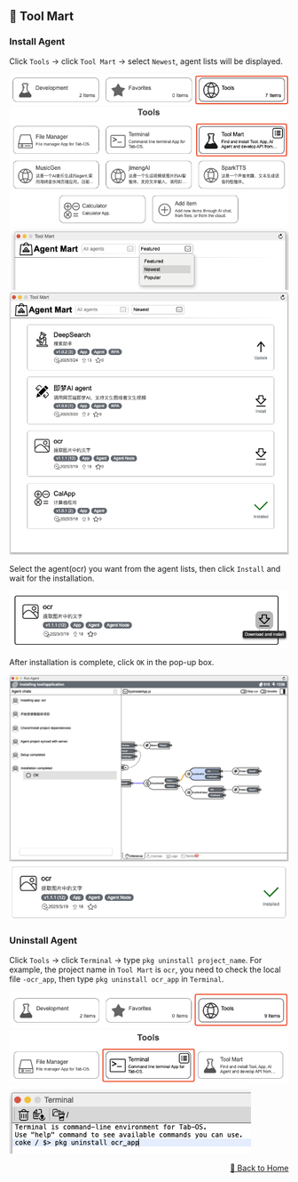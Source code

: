 ## 🧰 Tool Mart

### Install Agent

Click `Tools` -> click `Tool Mart` -> select `Newest`, agent lists will be displayed.

<div><img src="../assets/tool-mart1.jpg" alt="tool-mart1" /></div>
<div><img src="../assets/tool-mart2.jpg" alt="tool-mart2" /></div>
<div><img src="../assets/tool-mart3.jpg" alt="tool-mart3" /></div>
<div><img src="../assets/tool-mart4.jpg" alt="tool-mart4" /></div>

Select the agent(ocr) you want from the agent lists, then click `Install` and wait for  the installation.

<div><img src="../assets/tool-mart5.jpg" alt="tool-mart5" /></div>

After installation is complete, click `OK` in the pop-up box.

<div><img src="../assets/tool-mart6.jpg" alt="tool-mart6" /></div>
<div><img src="../assets/tool-mart7.jpg" alt="tool-mart7" /></div>


### Uninstall Agent

Click `Tools` -> click `Terminal` -> type `pkg uninstall project_name`. For example, the project name in `Tool Mart` is `ocr`, you need to check the local file `-ocr_app`, then type `pkg uninstall ocr_app` in `Terminal`.

<div><img src="../assets/tool-mart8.jpg" alt="tool-mart8" /></div>
<div><img src="../assets/tool-mart9.jpg" alt="tool-mart9" /></div>
<div><img src="../assets/tool-mart10.jpg" alt="tool-mart10" /></div>

<p align="right" >
  <a href="../README.md">
    🔗 Back to Home
  </a>
</p> 
